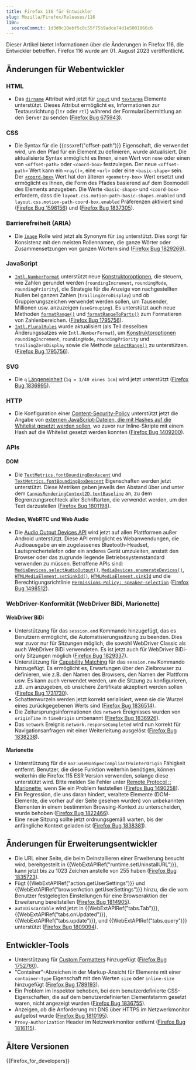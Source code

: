 ```yaml
---
title: Firefox 116 für Entwickler
slug: Mozilla/Firefox/Releases/116
l10n:
  sourceCommit: 1d3d0c10ebf5c8c55f75b9adce74d1e5001866c6
---
```


Dieser Artikel bietet Informationen über die Änderungen in Firefox 116, die Entwickler betreffen. Firefox 116 wurde am 01. August 2023 veröffentlicht.

## Änderungen für Webentwickler

### HTML

- Das [`dirname`](/de/docs/Web/HTML/Reference/Elements/input#dirname) Attribut wird jetzt für [`input`](/de/docs/Web/HTML/Reference/Elements/input#dirname) und [`textarea`](/de/docs/Web/HTML/Reference/Elements/textarea#dirname) Elemente unterstützt.
  Dieses Attribut ermöglicht es, Informationen zur Textausrichtung (`ltr` oder `rtl`) während der Formularübermittlung an den Server zu senden ([Firefox Bug 675943](https://bugzil.la/675943)).

### CSS

- Die Syntax für die {{cssxref("offset-path")}} Eigenschaft, die verwendet wird, um den Pfad für ein Element zu definieren, wurde aktualisiert. Die aktualisierte Syntax ermöglicht es Ihnen, einen Wert von `none` oder einen von `<offset-path>` oder `<coord-box>` festzulegen. Der neue `<offset-path>` Wert kann ein `<ray()>`, eine `<url>` oder eine `<basic-shape>` sein. Der [`<coord-box>`](/de/docs/Web/CSS/box-edge) Wert hat den älteren `<geometry-box>` Wert ersetzt und ermöglicht es Ihnen, die Form des Pfades basierend auf dem Boxmodell des Elements anzugeben. Die Werte `<basic-shape>` und `<coord-box>` erfordern, dass die `layout.css.motion-path-basic-shapes.enabled` und `layout.css.motion-path-coord-box.enabled` Präferenzen aktiviert sind ([Firefox Bug 1598156](https://bugzil.la/1598156)) und ([Firefox Bug 1837305](https://bugzil.la/1837305)).

### Barrierefreiheit (ARIA)

- Die [`image`](/de/docs/Web/Accessibility/ARIA/Reference/Roles/img_role) Rolle wird jetzt als Synonym für `img` unterstützt.
  Dies sorgt für Konsistenz mit den meisten Rollennamen, die ganze Wörter oder Zusammensetzungen von ganzen Wörtern sind ([Firefox Bug 1829269](https://bugzil.la/1829269)).

### JavaScript

- [`Intl.NumberFormat`](/de/docs/Web/JavaScript/Reference/Global_Objects/Intl/NumberFormat) unterstützt neue [Konstruktoroptionen](/de/docs/Web/JavaScript/Reference/Global_Objects/Intl/NumberFormat/NumberFormat), die steuern, wie Zahlen gerundet werden (`roundingIncrement`, `roundingMode`, `roundingPriority`), die Strategie für die Anzeige von nachgestellten Nullen bei ganzen Zahlen (`trailingZeroDisplay`) und ob Gruppierungszeichen verwendet werden sollen, um Tausender, Millionen usw. anzuzeigen (`useGrouping`).
  Es unterstützt auch neue Methoden [`formatRange()`](/de/docs/Web/JavaScript/Reference/Global_Objects/Intl/NumberFormat/formatRange) und [`formatRangeToParts()`](/de/docs/Web/JavaScript/Reference/Global_Objects/Intl/NumberFormat/formatRangeToParts) zum Formatieren von Zahlenbereichen.
  ([Firefox Bug 1795756](https://bugzil.la/1795756)).
- [`Intl.PluralRules`](/de/docs/Web/JavaScript/Reference/Global_Objects/Intl/PluralRules) wurde aktualisiert (als Teil desselben Änderungssatzes wie `Intl.NumberFormat`), um [Konstruktoroptionen](/de/docs/Web/JavaScript/Reference/Global_Objects/Intl/PluralRules/PluralRules) `roundingIncrement`, `roundingMode`, `roundingPriority` und `trailingZeroDisplay` sowie die Methode [`selectRange()`](/de/docs/Web/JavaScript/Reference/Global_Objects/Intl/PluralRules/selectRange) zu unterstützen.
  ([Firefox Bug 1795756](https://bugzil.la/1795756)).

### SVG

- Die `q` [Längeneinheit](/de/docs/Web/SVG/Guides/Content_type#length) (`1q = 1/40 eines 1cm`) wird jetzt unterstützt ([Firefox Bug 1836995](https://bugzil.la/1836995)).

### HTTP

- Die Konfiguration einer [Content-Security-Policy](/de/docs/Web/HTTP/Guides/CSP) unterstützt jetzt die Angabe von [externen JavaScript-Dateien, die mit Hashes auf die Whitelist gesetzt werden sollen](/de/docs/Web/HTTP/Reference/Headers/Content-Security-Policy/script-src#allowlisting_external_scripts_using_hashes), wo zuvor nur Inline-Skripte mit einem Hash auf die Whitelist gesetzt werden konnten ([Firefox Bug 1409200](https://bugzil.la/1409200)).

### APIs

#### DOM

- Die [`TextMetrics.fontBoundingBoxAscent`](/de/docs/Web/API/TextMetrics/fontBoundingBoxAscent) und [`TextMetrics.fontBoundingBoxDescent`](/de/docs/Web/API/TextMetrics/fontBoundingBoxDescent) Eigenschaften werden jetzt unterstützt.
  Diese Metriken geben jeweils den Abstand über und unter dem [`CanvasRenderingContext2D.textBaseline`](/de/docs/Web/API/CanvasRenderingContext2D/textBaseline) an, zu dem Begrenzungsrechteck aller Schriftarten, die verwendet werden, um den Text darzustellen ([Firefox Bug 1801198](https://bugzil.la/1801198)).

#### Medien, WebRTC und Web Audio

- Die [Audio Output Devices API](/de/docs/Web/API/Audio_Output_Devices_API) wird jetzt auf allen Plattformen außer Android unterstützt.
  Diese API ermöglicht es Webanwendungen, die Audioausgabe an ein zugelassenes Bluetooth-Headset, Lautsprechertelefon oder ein anderes Gerät umzuleiten, anstatt den Browser oder das zugrunde liegende Betriebssystemstandard verwenden zu müssen.
  Betroffene APIs sind: [`MediaDevices.selectAudioOutput()`](/de/docs/Web/API/MediaDevices/selectAudioOutput), [`MediaDevices.enumerateDevices()`](/de/docs/Web/API/MediaDevices/enumerateDevices), [`HTMLMediaElement.setSinkId()`](/de/docs/Web/API/HTMLMediaElement/setSinkId), [`HTMLMediaElement.sinkId`](/de/docs/Web/API/HTMLMediaElement/sinkId) und die Berechtigungsrichtlinie [`Permissions-Policy: speaker-selection`](/de/docs/Web/HTTP/Reference/Headers/Permissions-Policy/speaker-selection) ([Firefox Bug 1498512](https://bugzil.la/1498512)).

### WebDriver-Konformität (WebDriver BiDi, Marionette)

#### WebDriver BiDi

- Unterstützung für das `session.end` Kommando hinzugefügt, das es Benutzern ermöglicht, die Automatisierungssitzung zu beenden. Dies war zuvor nur für Sitzungen möglich, die sowohl WebDriver Classic als auch WebDriver BiDi verwendeten. Es ist jetzt auch für WebDriver BiDi-only Sitzungen möglich ([Firefox Bug 1829337](https://bugzil.la/1829337)).
- Unterstützung für [Capability Matching](/de/docs/Web/WebDriver/Reference/Capabilities) für das `session.new` Kommando hinzugefügt. Es ermöglicht es, Erwartungen über den Zielbrowser zu definieren, wie z.B. den Namen des Browsers, den Namen der Plattform usw. Es kann auch verwendet werden, um die Sitzung zu konfigurieren, z.B. um anzugeben, ob unsichere Zertifikate akzeptiert werden sollen ([Firefox Bug 1731730](https://bugzil.la/1731730)).
- Schattenwurzeln werden jetzt korrekt serialisiert, wenn sie die Wurzel eines zurückgegebenen Werts sind ([Firefox Bug 1836514](https://bugzil.la/1836514)).
- Die Zeitursprungsinformationen des `network` Ereignisses wurden von `originTime` in `timeOrigin` umbenannt ([Firefox Bug 1836926](https://bugzil.la/1836926)).
- Das `network` Ereignis `network.responseCompleted` wird nun korrekt für Navigationsanfragen mit einer Weiterleitung ausgelöst ([Firefox Bug 1838238](https://bugzil.la/1838238)).

#### Marionette

- Unterstützung für die `moz:useNonSpecCompliantPointerOrigin` Fähigkeit entfernt. Benutzer, die diese Funktion weiterhin benötigen, können weiterhin die Firefox 115 ESR Version verwenden, solange diese unterstützt wird. Bitte melden Sie Fehler unter [Remote Protocol :: Marionette](https://bugzilla.mozilla.org/enter_bug.cgi?product=Remote%20Protocol&component=Marionette), wenn Sie ein Problem feststellen ([Firefox Bug 1490258](https://bugzil.la/1490258)).
- Ein Regression, die uns daran hindert, veraltete Elemente (DOM-Elemente, die vorher auf der Seite gesehen wurden) von unbekannten Elementen in einem bestimmten Browsing-Kontext zu unterscheiden, wurde behoben ([Firefox Bug 1822466](https://bugzil.la/1822466)).
- Eine neue Sitzung sollte jetzt ordnungsgemäß warten, bis der anfängliche Kontext geladen ist ([Firefox Bug 1838381](https://bugzil.la/1838381)).

## Änderungen für Erweiterungsentwickler

- Die URL einer Seite, die beim Deinstallieren einer Erweiterung besucht wird, bereitgestellt in {{WebExtAPIRef("runtime.setUninstallURL")}}, kann jetzt bis zu 1023 Zeichen anstelle von 255 haben ([Firefox Bug 1835723](https://bugzil.la/1835723)).
- Fügt {{WebExtAPIRef("action.getUserSettings")}} und {{WebExtAPIRef("browserAction.getUserSettings")}} hinzu, die die vom Benutzer festgelegten Einstellungen für eine Browseraktion der Erweiterung bereitstellen ([Firefox Bug 1814905](https://bugzil.la/1814905)).
- `autoDiscardable` wird jetzt in {{WebExtAPIRef("tabs.Tab")}}, {{WebExtAPIRef("tabs.onUpdated")}}, {{WebExtAPIRef("tabs.update")}}, und {{WebExtAPIRef("tabs.query")}} unterstützt ([Firefox Bug 1809094](https://bugzil.la/1809094)).

## Entwickler-Tools

- Unterstützung für [Custom Formatters](https://firefox-source-docs.mozilla.org/devtools-user/custom_formatters/index.html) hinzugefügt ([Firefox Bug 1752760](https://bugzil.la/1752760)).
- "Container"-Abzeichen in der Markup-Ansicht für Elemente mit einer `container-type` Eigenschaft mit den Werten `size` oder `inline-size` hinzugefügt ([Firefox Bug 1789193](https://bugzil.la/1789193)).
- Ein Problem im Inspektor behoben, bei dem benutzerdefinierte CSS-Eigenschaften, die auf dem benutzerdefinierten Elementstamm gesetzt waren, nicht angezeigt wurden ([Firefox Bug 1836755](https://bugzil.la/1836755)).
- Anzeigen, ob die Anforderung mit DNS über HTTPS im Netzwerkmonitor aufgelöst wurde ([Firefox Bug 1810195](https://bugzil.la/1810195)).
- `Proxy-Authorization` Header im Netzwerkmonitor entfernt ([Firefox Bug 1816115](https://bugzil.la/1816115)).

## Ältere Versionen

{{Firefox_for_developers}}
